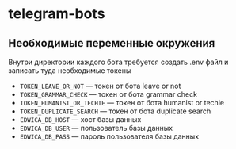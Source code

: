 # telegram-bots

## Необходимые переменные окружения

Внутри директории каждого бота требуется создать .env файл и записать  туда необходимые токены

- `TOKEN_LEAVE_OR_NOT` — токен от бота leave or not
- `TOKEN_GRAMMAR_CHECK` — токен от бота grammar check
- `TOKEN_HUMANIST_OR_TECHIE` — токен от бота humanist or techie
- `TOKEN_DUPLICATE_SEARCH` — токен от бота duplicate search
- `EDWICA_DB_HOST` — хост базы данных
- `EDWICA_DB_USER` — пользователь базы данных
- `EDWICA_DB_PASS` — пароль пользователя базы данных
